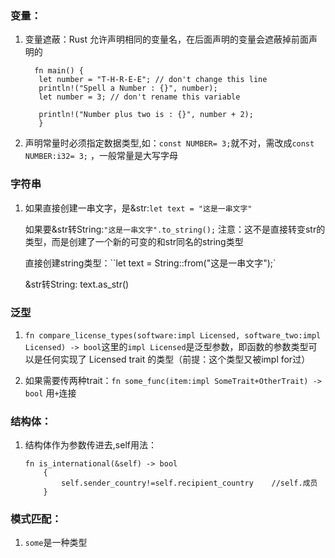 ### 变量：
1. 变量遮蔽：Rust 允许声明相同的变量名，在后面声明的变量会遮蔽掉前面声明的

   ```
     fn main() {
      let number = "T-H-R-E-E"; // don't change this line
      println!("Spell a Number : {}", number);
      let number = 3; // don't rename this variable
      
      println!("Number plus two is : {}", number + 2);
      }
   ```

2. 声明常量时必须指定数据类型,如：`const NUMBER= 3;`就不对，需改成`const NUMBER:i32= 3;`   ，一般常量是大写字母

### 字符串

1. 如果直接创建一串文字，是&str:`let text = "这是一串文字"`

   如果要&str转String:`"这是一串文字".to_string();`  注意：这不是直接转变str的类型，而是创建了一个新的可变的和str同名的string类型

   直接创建string类型：``let text = String::from("这是一串文字");`

   &str转String: text.as_str()

### 泛型

1. `fn compare_license_types(software:impl Licensed, software_two:impl Licensed) -> bool`这里的`impl Licensed`是泛型参数，即函数的参数类型可以是任何实现了 Licensed trait 的类型（前提：这个类型又被impl for过）

2. 如果需要传两种trait：`fn some_func(item:impl SomeTrait+OtherTrait) -> bool` 用`+`连接

### 结构体：

1. 结构体作为参数传进去,self用法：
   
   ```
   fn is_international(&self) -> bool 
       {
           self.sender_country!=self.recipient_country    //self.成员
       }
   ```

### 模式匹配：

1. `some`是一种类型
